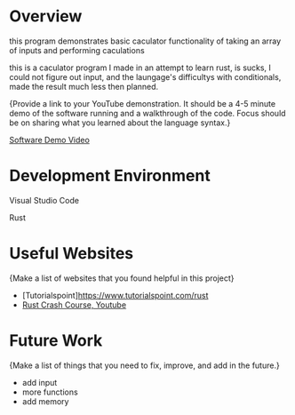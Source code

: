 # Overview

this program demonstrates basic caculator functionality of taking an array of inputs and performing caculations

this is a caculator program I made in an attempt to learn rust, is sucks, I could not figure out input, and the laungage's difficultys with conditionals, made the result much less then planned.

{Provide a link to your YouTube demonstration.  It should be a 4-5 minute demo of the software running and a walkthrough of the code.  Focus should be on sharing what you learned about the language syntax.}

[Software Demo Video](http://youtube.link.goes.here)

# Development Environment

Visual Studio Code

Rust 

# Useful Websites

{Make a list of websites that you found helpful in this project}
* [Tutorialspoint]https://www.tutorialspoint.com/rust
* [Rust Crash Course, Youtube](https://www.youtube.com/watch?v=zF34dRivLOw)

# Future Work

{Make a list of things that you need to fix, improve, and add in the future.}
* add input
* more functions
* add memory
